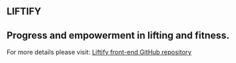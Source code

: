 ## LIFTIFY
## Progress and empowerment in lifting and fitness.
For more details please visit: 
[Liftify front-end GitHub repository](https://github.com/sreyesg/liftify-front-end.git)
